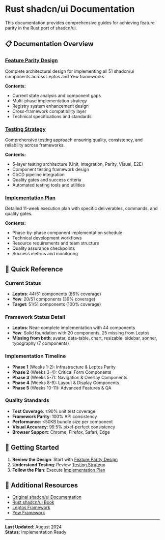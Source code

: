 # Rust shadcn/ui Documentation

This documentation provides comprehensive guides for achieving feature parity in the Rust port of shadcn/ui.

## 📋 **Documentation Overview**

### **[Feature Parity Design](./feature-parity-design.md)**
Complete architectural design for implementing all 51 shadcn/ui components across Leptos and Yew frameworks.

**Contents:**
- Current state analysis and component gaps
- Multi-phase implementation strategy
- Registry system enhancement design
- Cross-framework compatibility layer
- Technical specifications and standards

### **[Testing Strategy](./testing-strategy.md)**
Comprehensive testing approach ensuring quality, consistency, and reliability across frameworks.

**Contents:**
- 5-layer testing architecture (Unit, Integration, Parity, Visual, E2E)
- Component testing framework design
- CI/CD pipeline integration
- Quality gates and success criteria
- Automated testing tools and utilities

### **[Implementation Plan](./implementation-plan.md)**
Detailed 11-week execution plan with specific deliverables, commands, and quality gates.

**Contents:**
- Phase-by-phase component implementation schedule
- Technical development workflows
- Resource requirements and team structure
- Quality assurance checkpoints
- Success metrics and monitoring

## 🎯 **Quick Reference**

### **Current Status**
- **Leptos**: 44/51 components (86% coverage) 
- **Yew**: 20/51 components (39% coverage)
- **Target**: 51/51 components (100% coverage)

### **Framework Status Detail**
- **Leptos**: Near-complete implementation with 44 components
- **Yew**: Solid foundation with 20 components, 25 missing from Leptos
- **Missing from both**: avatar, data-table, chart, resizable, sidebar, sonner, typography (7 components)

### **Implementation Timeline**
- **Phase 1** (Weeks 1-2): Infrastructure & Leptos Parity
- **Phase 2** (Weeks 3-4): Critical Form Components  
- **Phase 3** (Weeks 5-7): Navigation & Overlay Components
- **Phase 4** (Weeks 8-9): Layout & Display Components
- **Phase 5** (Weeks 10-11): Advanced Features & QA

### **Quality Standards**
- **Test Coverage**: ≥90% unit test coverage
- **Framework Parity**: 100% API consistency
- **Performance**: <50KB bundle size per component
- **Visual Accuracy**: 99.5% pixel-perfect consistency
- **Browser Support**: Chrome, Firefox, Safari, Edge

## 🚀 **Getting Started**

1. **Review the Design**: Start with [Feature Parity Design](./feature-parity-design.md)
2. **Understand Testing**: Review [Testing Strategy](./testing-strategy.md)
3. **Follow the Plan**: Execute [Implementation Plan](./implementation-plan.md)

## 🔗 **Additional Resources**

- [Original shadcn/ui Documentation](https://ui.shadcn.com/docs)
- [Rust shadcn/ui Book](https://shadcn-ui.rustforweb.org)
- [Leptos Framework](https://leptos.dev)
- [Yew Framework](https://yew.rs)

---

**Last Updated**: August 2024  
**Status**: Implementation Ready